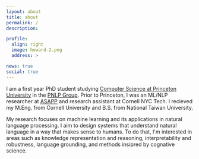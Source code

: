 ```yaml
---
layout: about
title: about
permalink: /
description:

profile:
  align: right
  image: howard-2.png
  address: >

news: true
social: true
---
```

I am a first year PhD student studying [Computer Science at Princeton University](https://www.cs.princeton.edu/) in the [PNLP Group](https://nlp.cs.princeton.edu/). Prior to Princeton, I was an ML/NLP researcher at [ASAPP](https://www.asapp.com/platform/applied-research/) and research assistant at Cornell NYC Tech. I recieved my M.Eng. from Cornell University and B.S. from National Taiwan University.

My research focuses on machine learning and its applications in natural language processing. I aim to design systems that understand natural language in a way that makes sense to humans. To do that, I'm interested in areas such as knowledge representation and reasoning, interpretability and robustness, language grounding, and methods insipred by cognative science.
